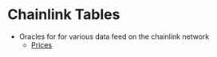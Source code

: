 # Chainlink Tables

* Oracles for for various data feed on the chainlink network
  * [Prices](prices-tables/)
